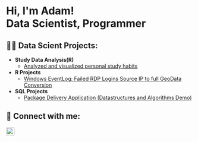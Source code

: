 <h1>Hi, I'm Adam! <br/>Data Scientist, Programmer</br></h1>

<h2>👨‍💻 Data Scient Projects:</h2>

- <b>Study Data Analysis(R)</b>
  - [Analyzed and visualized personal study habits](https://github.com/marleyad/studydata)
- <b>R Projects</b>
  - [Windows EventLog: Failed RDP Logins Source IP to full GeoData Conversion](https://github.com/marleyad/R-projects)
- <b>SQL Projects</b>
  - [Package Delivery Application (Datastructures and Algorithms Demo)](https://github.com/joshmadakor1/Package-Delivery-Pathfinding-Algorithm)

<h2> 🤳 Connect with me:</h2>

[<img align="left" alt="JoshMadakor | LinkedIn" width="22px" src="https://cdn.jsdelivr.net/npm/simple-icons@v3/icons/linkedin.svg" />][linkedin]


[linkedin]: https://www.linkedin.com/in/adam-marley/
